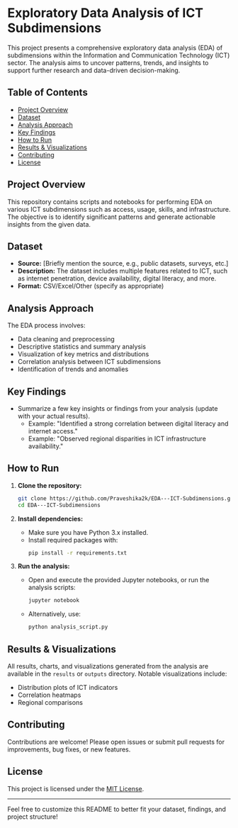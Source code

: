 # Exploratory Data Analysis of ICT Subdimensions

This project presents a comprehensive exploratory data analysis (EDA) of subdimensions within the Information and Communication Technology (ICT) sector. The analysis aims to uncover patterns, trends, and insights to support further research and data-driven decision-making.

## Table of Contents
- [Project Overview](#project-overview)
- [Dataset](#dataset)
- [Analysis Approach](#analysis-approach)
- [Key Findings](#key-findings)
- [How to Run](#how-to-run)
- [Results & Visualizations](#results--visualizations)
- [Contributing](#contributing)
- [License](#license)

## Project Overview

This repository contains scripts and notebooks for performing EDA on various ICT subdimensions such as access, usage, skills, and infrastructure. The objective is to identify significant patterns and generate actionable insights from the given data.

## Dataset

- **Source:** [Briefly mention the source, e.g., public datasets, surveys, etc.]
- **Description:** The dataset includes multiple features related to ICT, such as internet penetration, device availability, digital literacy, and more.
- **Format:** CSV/Excel/Other (specify as appropriate)

## Analysis Approach

The EDA process involves:
- Data cleaning and preprocessing
- Descriptive statistics and summary analysis
- Visualization of key metrics and distributions
- Correlation analysis between ICT subdimensions
- Identification of trends and anomalies

## Key Findings

- Summarize a few key insights or findings from your analysis (update with your actual results).
  - Example: "Identified a strong correlation between digital literacy and internet access."
  - Example: "Observed regional disparities in ICT infrastructure availability."

## How to Run

1. **Clone the repository:**
    ```bash
    git clone https://github.com/Praveshika2k/EDA---ICT-Subdimensions.git
    cd EDA---ICT-Subdimensions
    ```

2. **Install dependencies:**
    - Make sure you have Python 3.x installed.
    - Install required packages with:
      ```bash
      pip install -r requirements.txt
      ```

3. **Run the analysis:**
    - Open and execute the provided Jupyter notebooks, or run the analysis scripts:
      ```bash
      jupyter notebook
      ```
    - Alternatively, use:
      ```bash
      python analysis_script.py
      ```

## Results & Visualizations

All results, charts, and visualizations generated from the analysis are available in the `results` or `outputs` directory. Notable visualizations include:
- Distribution plots of ICT indicators
- Correlation heatmaps
- Regional comparisons

## Contributing

Contributions are welcome! Please open issues or submit pull requests for improvements, bug fixes, or new features.

## License

This project is licensed under the [MIT License](LICENSE).

---

Feel free to customize this README to better fit your dataset, findings, and project structure!
